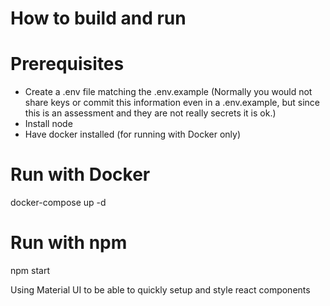 # How to build and run
# Prerequisites
- Create a .env file matching the .env.example 
(Normally you would not share keys or commit this information even in a .env.example, but since this is an assessment and they are not really secrets it is ok.)
- Install node
- Have docker installed (for running with Docker only)

# Run with Docker
docker-compose up -d

# Run with npm
npm start

Using Material UI to be able to quickly setup and style react components